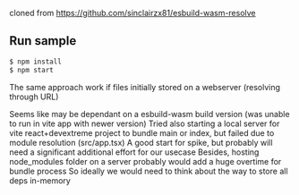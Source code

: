cloned from https://github.com/sinclairzx81/esbuild-wasm-resolve
 
## Run sample

```bash
$ npm install
$ npm start
```

The same approach work if files initially stored on a webserver (resolving through URL)

Seems like may be dependant on a esbuild-wasm build version (was unable to run in vite app with newer version)
Tried also starting a local server for vite react+devextreme project to bundle main or index, but failed due to module resolution (src/app.tsx)
A good start for spike, but probably will need a significant additional effort for our usecase
Besides, hosting node_modules folder on a server probably would add a huge overtime for bundle process
So ideally we would need to think about the way to store all deps in-memory 